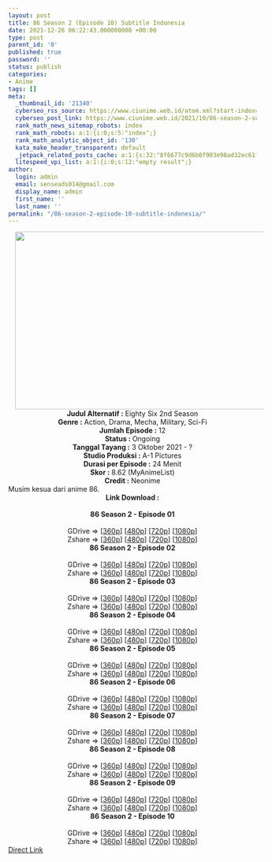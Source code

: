 ```yaml
---
layout: post
title: 86 Season 2 (Episode 10) Subtitle Indonesia
date: 2021-12-26 06:22:43.000000000 +00:00
type: post
parent_id: '0'
published: true
password: ''
status: publish
categories:
- Anime
tags: []
meta:
  _thumbnail_id: '21340'
  cyberseo_rss_source: https://www.ciunime.web.id/atom.xml?start-index=1
  cyberseo_post_link: https://www.ciunime.web.id/2021/10/86-season-2-subtitle-indonesia.html
  rank_math_news_sitemap_robots: index
  rank_math_robots: a:1:{i:0;s:5:"index";}
  rank_math_analytic_object_id: '130'
  kata_make_header_transparent: default
  _jetpack_related_posts_cache: a:1:{s:32:"8f6677c9d6b0f903e98ad32ec61f8deb";a:2:{s:7:"expires";i:1645376464;s:7:"payload";a:0:{}}}
  litespeed_vpi_list: a:1:{i:0;s:12:"empty result";}
author:
  login: admin
  email: senseads014@gmail.com
  display_name: admin
  first_name: ''
  last_name: ''
permalink: "/86-season-2-episode-10-subtitle-indonesia/"
---
```

<div class="separator" style="clear: both; text-align: center;"><a href="https://blogger.googleusercontent.com/img/a/AVvXsEjwdZk730ULx8pD9dwrLZiHuEOZal79JFZ9jud7Co4tO0gp0WVm9m5KOw8aOwSIXORJ-ra2tGDoANo7TVNvKOm_LArZSkrLDkH0wH43ATU2OMJcZxw-J45Hh_f3spPslFWkwtoOndl-bUqlIr6xOG6PdQd18vLR3kig-YxBApQzyRaqS_PLNRJS3AOU=s1280" style="margin-left: 1em; margin-right: 1em;"><img border="0" data-original-height="720" data-original-width="1280" height="360" src="{{ site.baseurl }}/assets/2021/12/AVvXsEjwdZk730ULx8pD9dwrLZiHuEOZal79JFZ9jud7Co4tO0gp0WVm9m5KOw8aOwSIXORJ-ra2tGDoANo7TVNvKOm_LArZSkrLDkH0wH43ATU2OMJcZxw-J45Hh_f3spPslFWkwtoOndl-bUqlIr6xOG6PdQd18vLR3kig-YxBApQzyRaqS_PLNRJS3AOU=w640-h360" width="640" /></a></div>
<div class="separator" style="clear: both; text-align: center;"></div>
<div style="text-align: center;"><b>Judul</b><b><b> Alternatif</b> :</b> Eighty Six 2nd Season</div>
<div style="text-align: center;"><b><b>Genre :</b></b> Action, Drama, Mecha, Military, Sci-Fi</div>
<div style="text-align: center;"><b>Jumlah Episode :</b> 12<br /><b>Status :&nbsp;</b>Ongoing<br /><b>Tanggal Tayang :</b> 3 Oktober&nbsp;2021 - ?<br /><b>Studio Produksi :</b>&nbsp;A-1 Pictures<br /><b>Durasi per Episode :</b> 24 Menit</div>
<div style="text-align: center;"><b>Skor :</b> 8.62 (MyAnimeList)</div>
<div style="text-align: center;"><b>Credit :</b>&nbsp;Neonime</div>
<div style="text-align: center;"></div>
<div style="text-align: justify;">Musim kesua dari anime 86.</div>
<div style="text-align: justify;"></div>
<div style="text-align: justify;"></div>
<div style="text-align: center;">
<div style="text-align: center;">
<div style="text-align: left;">
<div style="text-align: center;"><b>Link Download :</b></div>
<div style="text-align: center;"><b><br /></b></div>
<div style="text-align: center;"><span style="text-align: left;"><b>86 Season 2&nbsp;</b></span><b>- Episode 01</b></div>
<div style="text-align: center;"><b><br /></b></div>
<div style="text-align: center;">GDrive =&gt; [<a href="https://www.mp4upload.com/54bxunxl5yp5" target="_blank" rel="noopener">360p</a>] [<a href="https://acefile.co/f/56533289/neonime_es86-12-480p-zip" target="_blank" rel="noopener">480p</a>] [<a href="https://acefile.co/f/56533294/neonime_es86-12-720p-zip" target="_blank" rel="noopener">720p</a>] [<a href="https://acefile.co/f/56533297/neonime_es86-12-1080p-zip" target="_blank" rel="noopener">1080p</a>]</div>
<div style="text-align: center;">Zshare =&gt; [<a href="https://www80.zippyshare.com/v/da5OqfX3/file.html" target="_blank" rel="noopener">360p</a>] [<a href="https://www80.zippyshare.com/v/v4XwOEU5/file.html" target="_blank" rel="noopener">480p</a>] [<a href="https://www80.zippyshare.com/v/mOVj0192/file.html" target="_blank" rel="noopener">720p</a>] [<a href="https://www115.zippyshare.com/v/oZsSGvrm/file.html" target="_blank" rel="noopener">1080p</a>]</div>
<div style="text-align: center;"></div>
<div style="text-align: center;">
<div><span style="text-align: left;"><b>86 Season 2&nbsp;</b></span><b>- Episode 02</b></div>
<div><b><br /></b></div>
<div>GDrive =&gt; [<a href="https://acefile.co/f/57154929/oploverz-86-part-2-02-mp4-360p-mp4" target="_blank" rel="noopener">360p</a>] [<a href="https://acefile.co/f/57173596/neonime_86-part-2-02-480p-zip" target="_blank" rel="noopener">480p</a>] [<a href="https://acefile.co/f/57173592/neonime_86-part-2-02-720p-zip" target="_blank" rel="noopener">720p</a>] [<a href="https://acefile.co/f/57173585/neonime_86-part-2-02-1080p-zip" target="_blank" rel="noopener">1080p</a>]</div>
<div>Zshare =&gt; [<a href="https://www84.zippyshare.com/v/06BSrkSx/file.html" target="_blank" rel="noopener">360p</a>] [<a href="https://www10.zippyshare.com/v/xlWgUjEY/file.html" target="_blank" rel="noopener">480p</a>] [<a href="https://www110.zippyshare.com/v/1b4cTdt5/file.html" target="_blank" rel="noopener">720p</a>] [<a href="https://www27.zippyshare.com/v/XvC0QN3G/file.html" target="_blank" rel="noopener">1080p</a>]</div>
<div></div>
<div>
<div><span style="text-align: left;"><b>86 Season 2&nbsp;</b></span><b>- Episode 03</b></div>
<div><b><br /></b></div>
<div>GDrive =&gt; [<a href="https://acefile.co/f/57729510/oploverz-86-part-2-03-mp4-360p-mp4" target="_blank" rel="noopener">360p</a>] [<a href="https://acefile.co/f/57744232/neonime_86-part-2-03-480p-zip" target="_blank" rel="noopener">480p</a>] [<a href="https://acefile.co/f/57744632/neonime_86-part-2-03-720p-zip" target="_blank" rel="noopener">720p</a>] [<a href="https://acefile.co/f/57744727/neonime_86-part-2-03-1080p-zip" target="_blank" rel="noopener">1080p</a>]</div>
<div>Zshare =&gt; [<a href="https://www37.zippyshare.com/v/H8CwquPh/file.html" target="_blank" rel="noopener">360p</a>] [<a href="https://www54.zippyshare.com/v/25TO0ODc/file.html" target="_blank" rel="noopener">480p</a>] [<a href="https://www72.zippyshare.com/v/A9sDBcwh/file.html" target="_blank" rel="noopener">720p</a>] [<a href="https://www55.zippyshare.com/v/m687pnc6/file.html" target="_blank" rel="noopener">1080p</a>]</div>
</div>
<div></div>
<div>
<div><span style="text-align: left;"><b>86 Season 2&nbsp;</b></span><b>- Episode 04</b></div>
<div><b><br /></b></div>
<div>GDrive =&gt; [<a href="https://acefile.co/f/58289317/oploverz-86-part-2-04-mp4-360p-mp4" target="_blank" rel="noopener">360p</a>] [<a href="https://acefile.co/f/58301577/neonime_86-part-2-04-480p-zip" target="_blank" rel="noopener">480p</a>] [<a href="https://acefile.co/f/58301573/neonime_86-part-2-04-720p-zip" target="_blank" rel="noopener">720p</a>] [<a href="https://acefile.co/f/58301570/neonime_86-part-2-04-1080p-zip" target="_blank" rel="noopener">1080p</a>]</div>
<div>Zshare =&gt; [<a href="https://www84.zippyshare.com/v/MBGQ9eZM/file.html" target="_blank" rel="noopener">360p</a>] [<a href="https://www99.zippyshare.com/v/1r2NkPvt/file.html" target="_blank" rel="noopener">480p</a>] [<a href="https://www61.zippyshare.com/v/ctnEXz7v/file.html" target="_blank" rel="noopener">720p</a>] [<a href="https://www32.zippyshare.com/v/KfBWxZln/file.html" target="_blank" rel="noopener">1080p</a>]</div>
</div>
<div></div>
<div>
<div><span style="text-align: left;"><b>86 Season 2&nbsp;</b></span><b>- Episode 05</b></div>
<div><b><br /></b></div>
<div>GDrive =&gt; [<a href="https://acefile.co/f/58820775/oploverz-eu-86-part-2-05-mp4-360p-mp4" target="_blank" rel="noopener">360p</a>] [<a href="https://acefile.co/f/58821107/oploverz-eu-86-part-2-05-mp4-480p-mp4" target="_blank" rel="noopener">480p</a>] [<a href="https://acefile.co/f/58820632/oploverz-eu-86-part-2-05-mp4-720p-mp4" target="_blank" rel="noopener">720p</a>] [<a href="https://acefile.co/f/58821708/oploverz-eu-86-part-2-05-1080pd84d7616-mkv" target="_blank" rel="noopener">1080p</a>]</div>
<div>Zshare =&gt; [<a href="https://www66.zippyshare.com/v/jTEr1lso/file.html" target="_blank" rel="noopener">360p</a>] [<a href="https://www66.zippyshare.com/v/lOsnSsJq/file.html" target="_blank" rel="noopener">480p</a>] [<a href="https://www66.zippyshare.com/v/DPxre2jc/file.html" target="_blank" rel="noopener">720p</a>] [<a href="https://www66.zippyshare.com/v/Lp3sy4LV/file.html" target="_blank" rel="noopener">1080p</a>]</div>
</div>
<div></div>
<div>
<div><span style="text-align: left;"><b>86 Season 2&nbsp;</b></span><b>- Episode 06</b></div>
<div><b><br /></b></div>
<div>GDrive =&gt; [<a href="https://acefile.co/f/59336414/oploverz-eu-86-part-2-06-mp4-360p-mp4" target="_blank" rel="noopener">360p</a>] [<a href="https://acefile.co/f/59347684/neonime_86-part-2-06-480p-zip" target="_blank" rel="noopener">480p</a>] [<a href="https://acefile.co/f/59347681/neonime_86-part-2-06-720p-zip" target="_blank" rel="noopener">720p</a>] [<a href="https://acefile.co/f/59347679/neonime_86-part-2-06-1080p-zip" target="_blank" rel="noopener">1080p</a>]</div>
<div>Zshare =&gt; [<a href="https://www112.zippyshare.com/v/5B5CAsWB/file.html" target="_blank" rel="noopener">360p</a>] [<a href="https://www102.zippyshare.com/v/D1VwlQ0W/file.html" target="_blank" rel="noopener">480p</a>] [<a href="https://www60.zippyshare.com/v/uXardUDC/file.html" target="_blank" rel="noopener">720p</a>] [<a href="https://www98.zippyshare.com/v/T2FBuMIH/file.html" target="_blank" rel="noopener">1080p</a>]</div>
</div>
<div></div>
<div>
<div><span style="text-align: left;"><b>86 Season 2&nbsp;</b></span><b>- Episode 07</b></div>
<div><b><br /></b></div>
<div>GDrive =&gt; [<a href="https://acefile.co/f/60494469/oploverz-eu-86-part-2-07-mp4-360p-mp4" target="_blank" rel="noopener">360p</a>] [<a href="https://acefile.co/f/60506685/neonime_86_part_2_07-480p-zip" target="_blank" rel="noopener">480p</a>] [<a href="https://acefile.co/f/60507123/neonime_86_part_2_07-720p-zip" target="_blank" rel="noopener">720p</a>] [<a href="https://acefile.co/f/60507260/neonime_86_part_2_07-1080p-zip" target="_blank" rel="noopener">1080p</a>]</div>
<div>Zshare =&gt; [<a href="https://www34.zippyshare.com/v/VRiBnBQy/file.html" target="_blank" rel="noopener">360p</a>] [<a href="https://www26.zippyshare.com/v/VaeEh9SR/file.html" target="_blank" rel="noopener">480p</a>] [<a href="https://www71.zippyshare.com/v/ehF0GdWO/file.html" target="_blank" rel="noopener">720p</a>] [<a href="https://www39.zippyshare.com/v/pl6F5e5n/file.html" target="_blank" rel="noopener">1080p</a>]</div>
</div>
<div></div>
<div>
<div><span style="text-align: left;"><b>86 Season 2&nbsp;</b></span><b>- Episode 08</b></div>
<div><b><br /></b></div>
<div>GDrive =&gt; [<a href="https://acefile.co/f/61666904/oploverz-fan-86-part-2-08-mp4-360p-mp4" target="_blank" rel="noopener">360p</a>] [<a href="https://acefile.co/f/61675866/neonime_86_part_2_08-480p-zip" target="_blank" rel="noopener">480p</a>] [<a href="https://acefile.co/f/61676108/neonime_86_part_2_08-720p-zip" target="_blank" rel="noopener">720p</a>] [<a href="https://acefile.co/f/61677064/neonime_86_part_2_08-1080p-zip" target="_blank" rel="noopener">1080p</a>]</div>
<div>Zshare =&gt; [<a href="https://www113.zippyshare.com/v/6HZQkUG2/file.html" target="_blank" rel="noopener">360p</a>] [<a href="https://www1.zippyshare.com/v/6alE2uuf/file.html" target="_blank" rel="noopener">480p</a>] [<a href="https://www82.zippyshare.com/v/KxJAgGBN/file.html" target="_blank" rel="noopener">720p</a>] [<a href="https://www68.zippyshare.com/v/a1QTcMBx/file.html" target="_blank" rel="noopener">1080p</a>]</div>
</div>
<div></div>
<div>
<div><span style="text-align: left;"><b>86 Season 2&nbsp;</b></span><b>- Episode 09</b></div>
<div><b><br /></b></div>
<div>GDrive =&gt; [<a href="https://acefile.co/f/62840354/oploverz-fan-86-part-2-09-mp4-360p-mp4" target="_blank" rel="noopener">360p</a>] [<a href="http://www.solidfiles.com/v/nkmQyA3W78QgK" target="_blank" rel="noopener">480p</a>] [<a href="http://www.solidfiles.com/v/6GMy6W4VMdRKe" target="_blank" rel="noopener">720p</a>] [<a href="http://www.solidfiles.com/v/GWamaDPvBgDAj" target="_blank" rel="noopener">1080p</a>]</div>
<div>Zshare =&gt; [<a href="https://www36.zippyshare.com/v/y9ZMyqXl/file.html" target="_blank" rel="noopener">360p</a>] [<a href="https://www5.zippyshare.com/v/KrQGkVzH/file.html" target="_blank" rel="noopener">480p</a>] [<a href="https://www60.zippyshare.com/v/T5MQGPMp/file.html" target="_blank" rel="noopener">720p</a>] [<a href="https://www34.zippyshare.com/v/aNjlwFVL/file.html" target="_blank" rel="noopener">1080p</a>]</div>
</div>
<div></div>
<div>
<div><span style="text-align: left;"><b>86 Season 2&nbsp;</b></span><b>- Episode 10</b></div>
<div><b><br /></b></div>
<div>GDrive =&gt; [<a href="https://acefile.co/f/63522936/86es-21-360p-samehadaku-care-mp4" target="_blank" rel="noopener">360p</a>] [<a href="https://acefile.co/f/63523071/86es-21-480p-samehadaku-care-mp4" target="_blank" rel="noopener">480p</a>] [<a href="https://acefile.co/f/63523616/86es-21-mp4hd-samehadaku-care-mp4" target="_blank" rel="noopener">720p</a>] [<a href="https://acefile.co/f/63524054/86es-21-fullhd-samehadaku-care-mp4" target="_blank" rel="noopener">1080p</a>]</div>
<div>Zshare =&gt; [<a href="https://www67.zippyshare.com/v/0jLqYG7O/file.html" target="_blank" rel="noopener">360p</a>] [<a href="https://www19.zippyshare.com/v/ZbZqcuAE/file.html" target="_blank" rel="noopener">480p</a>] [<a href="https://www24.zippyshare.com/v/yLze5OXr/file.html" target="_blank" rel="noopener">720p</a>] [<a href="https://www99.zippyshare.com/v/V0QDMCtz/file.html" target="_blank" rel="noopener">1080p</a>]</div>
</div>
</div>
</div>
</div>
</div>
<link rel="stylesheet" href="https://cdnjs.cloudflare.com/ajax/libs/font-awesome/4.7.0/css/font-awesome.min.css" />
<div class="divbtn"> <a href="https://handymansurrender.com/fihup8buzv?key=94550f7ce39444073321dde3b8782f97" class="btn"><i class="fa fa-download"></i> Direct Link</a> </div>
